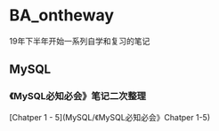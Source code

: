# BA_ontheway
19年下半年开始一系列自学和复习的笔记

## MySQL

### 《MySQL必知必会》笔记二次整理
[Chatper 1 - 5](MySQL/《MySQL必知必会》Chatper 1-5)
